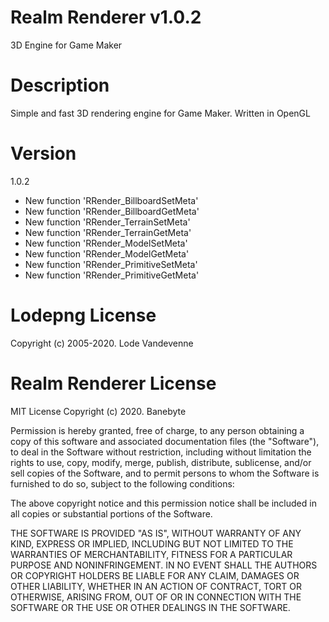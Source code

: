 # Realm Renderer v1.0.2
3D Engine for Game Maker

# Description
Simple and fast 3D rendering engine for Game Maker. Written in OpenGL

# Version
1.0.2
- New function 'RRender_BillboardSetMeta'
- New function 'RRender_BillboardGetMeta'
- New function 'RRender_TerrainSetMeta'
- New function 'RRender_TerrainGetMeta'
- New function 'RRender_ModelSetMeta'
- New function 'RRender_ModelGetMeta'
- New function 'RRender_PrimitiveSetMeta'
- New function 'RRender_PrimitiveGetMeta'

# Lodepng License
Copyright (c) 2005-2020. Lode Vandevenne

# Realm Renderer License
MIT License
Copyright (c) 2020. Banebyte

Permission is hereby granted, free of charge, to any person obtaining a copy
of this software and associated documentation files (the "Software"), to deal
in the Software without restriction, including without limitation the rights
to use, copy, modify, merge, publish, distribute, sublicense, and/or sell
copies of the Software, and to permit persons to whom the Software is
furnished to do so, subject to the following conditions:

The above copyright notice and this permission notice shall be included in all
copies or substantial portions of the Software.

THE SOFTWARE IS PROVIDED "AS IS", WITHOUT WARRANTY OF ANY KIND, EXPRESS OR
IMPLIED, INCLUDING BUT NOT LIMITED TO THE WARRANTIES OF MERCHANTABILITY,
FITNESS FOR A PARTICULAR PURPOSE AND NONINFRINGEMENT. IN NO EVENT SHALL THE
AUTHORS OR COPYRIGHT HOLDERS BE LIABLE FOR ANY CLAIM, DAMAGES OR OTHER
LIABILITY, WHETHER IN AN ACTION OF CONTRACT, TORT OR OTHERWISE, ARISING FROM,
OUT OF OR IN CONNECTION WITH THE SOFTWARE OR THE USE OR OTHER DEALINGS IN THE
SOFTWARE.
